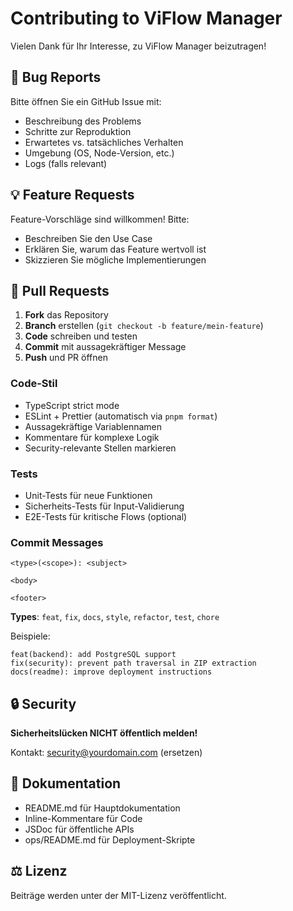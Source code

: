 # Contributing to ViFlow Manager

Vielen Dank für Ihr Interesse, zu ViFlow Manager beizutragen!

## 🐛 Bug Reports

Bitte öffnen Sie ein GitHub Issue mit:
- Beschreibung des Problems
- Schritte zur Reproduktion
- Erwartetes vs. tatsächliches Verhalten
- Umgebung (OS, Node-Version, etc.)
- Logs (falls relevant)

## 💡 Feature Requests

Feature-Vorschläge sind willkommen! Bitte:
- Beschreiben Sie den Use Case
- Erklären Sie, warum das Feature wertvoll ist
- Skizzieren Sie mögliche Implementierungen

## 🔧 Pull Requests

1. **Fork** das Repository
2. **Branch** erstellen (`git checkout -b feature/mein-feature`)
3. **Code** schreiben und testen
4. **Commit** mit aussagekräftiger Message
5. **Push** und PR öffnen

### Code-Stil

- TypeScript strict mode
- ESLint + Prettier (automatisch via `pnpm format`)
- Aussagekräftige Variablennamen
- Kommentare für komplexe Logik
- Security-relevante Stellen markieren

### Tests

- Unit-Tests für neue Funktionen
- Sicherheits-Tests für Input-Validierung
- E2E-Tests für kritische Flows (optional)

### Commit Messages

```
<type>(<scope>): <subject>

<body>

<footer>
```

**Types**: `feat`, `fix`, `docs`, `style`, `refactor`, `test`, `chore`

Beispiele:
```
feat(backend): add PostgreSQL support
fix(security): prevent path traversal in ZIP extraction
docs(readme): improve deployment instructions
```

## 🔒 Security

**Sicherheitslücken NICHT öffentlich melden!**

Kontakt: security@yourdomain.com (ersetzen)

## 📝 Dokumentation

- README.md für Hauptdokumentation
- Inline-Kommentare für Code
- JSDoc für öffentliche APIs
- ops/README.md für Deployment-Skripte

## ⚖️ Lizenz

Beiträge werden unter der MIT-Lizenz veröffentlicht.
